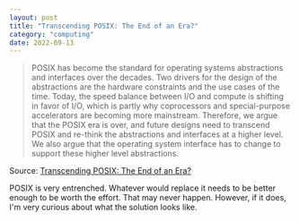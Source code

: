 ```yaml
---
layout: post
title: "Transcending POSIX: The End of an Era?"
category: "computing"
date: 2022-09-13
---
```


>POSIX has become the standard for operating systems abstractions and interfaces over the decades. Two drivers for the design of the abstractions are the hardware constraints and the use cases of the time. Today, the speed balance between I/O and compute is shifting in favor of I/O, which is partly why coprocessors and special-purpose accelerators are becoming more mainstream. Therefore, we argue that the POSIX era is over, and future designs need to transcend POSIX and re-think the abstractions and interfaces at a higher level. We also argue that the operating system interface has to change to support these higher level abstractions.

Source: [Transcending POSIX: The End of an Era?](https://www.usenix.org/publications/loginonline/transcending-posix-end-era)

POSIX is very entrenched.  Whatever would replace it needs to be better enough to be worth the effort.  That may never happen. However, if it does, I'm very curious about what the solution looks like.
